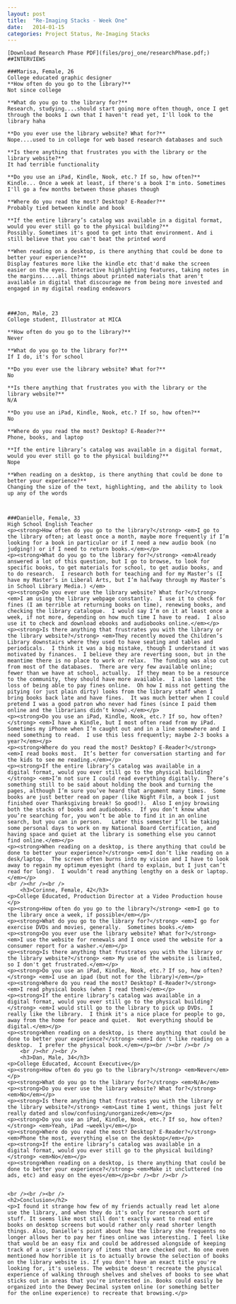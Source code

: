 ```yaml
---
layout: post
title:  "Re-Imaging Stacks - Week One"
date:   2014-01-15
categories: Project Status, Re-Imaging Stacks
---
```

   
   
    [Download Research Phase PDF](files/proj_one/researchPhase.pdf;)
    ##INTERVIEWS
    
 	###Marisa, Female, 26
	College educated graphic designer
	**How often do you go to the library?**
	Not since college
	
	**What do you go to the library for?**
	Research, studying....should start going more often though, once I get through the books I own that I haven't read yet, I'll look to the library haha
	
	**Do you ever use the library website? What for?**
	Nope....used to in college for web based research databases and such
	
	**Is there anything that frustrates you with the library or the library website?** 
	It had terrible functionality
	
	**Do you use an iPad, Kindle, Nook, etc.? If so, how often?**
	Kindle... Once a week at least, if there's a book I'm into. Sometimes I'll go a few months between those phases though
	
	**Where do you read the most? Desktop? E-Reader?**
	Probably tied between kindle and book
	
	**If the entire library’s catalog was available in a digital format, would you ever still go to the physical building?**
	Possibly. Sometimes it's good to get into that environment. And i still believe that you can't beat the printed word
	
	**When reading on a desktop, is there anything that could be done to better your experience?**
	Display features more like the kindle etc that'd make the screen easier on the eyes. Interactive highlighting features, taking notes in the margins.....all things about printed materials that aren't available in digital that discourage me from being more invested and engaged in my digital reading endeavors
	
	
	
	###Jon, Male, 23
	College student, Illustrator at MICA
	
	**How often do you go to the library?**
	Never

	**What do you go to the library for?**
	If I do, it's for school
	
	**Do you ever use the library website? What for?**
	No
	
	**Is there anything that frustrates you with the library or the library website?**
	N/A
	
	**Do you use an iPad, Kindle, Nook, etc.? If so, how often?**
	No
	
	**Where do you read the most? Desktop? E-Reader?**
	Phone, books, and laptop
	
	**If the entire library’s catalog was available in a digital format, would you ever still go to the physical building?**
	Nope
	
	**When reading on a desktop, is there anything that could be done to better your experience?**
	Changing the size of the text, highlighting, and the ability to look up any of the words
	
	
	
	###Danielle, Female, 33
	High School English Teacher
	<p><strong>How often do you go to the library?</strong> <em>I go to the library often; at least once a month, maybe more frequently if I’m looking for a book in particular or if I need a new audio book (no judging!) or if I need to return books.</em></p>
	<p><strong>What do you go to the library for?</strong> <em>Already answered a lot of this question, but I go to browse, to look for specific books, to get materials for school, to get audio books, and to do research.  I research both for teaching and for my Master’s (I have my Master’s in Liberal Arts, but I’m halfway through my Master’s in School Library Media.) </em>
	<p><strong>Do you ever use the library website? What for?</strong> <em>I am using the library webpage constantly.  I use it to check for fines (I am terrible at returning books on time), renewing books, and checking the library catalogue.  I would say I’m on it at least once a week, if not more, depending on how much time I have to read.  I also use it to check and download ebooks and audiobooks online.</em></p>
	<p><strong>Is there anything that frustrates you with the library or the library website?</strong> <em>They recently moved the Children’s Library downstairs where they used to have seating and tables and periodicals.  I think it was a big mistake, though I understand it was motivated by finances.  I believe they are reverting soon, but in the meantime there is no place to work or relax.  The funding was also cut from most of the databases.  There are very few available online; fewer than we have at school, actually.  If they mean to be a resource to the community, they should have more available.  I also lament the loss of being able to pay fines online.  Oh how I miss not getting the pitying (or just plain dirty) looks from the library staff when I bring books back late and have fines.  It was much better when I could pretend I was a good patron who never had fines (since I paid them online and the librarians didn’t know).</em></p>
	<p><strong>Do you use an iPad, Kindle, Nook, etc.? If so, how often?</strong> <em>I have a Kindle, but I most often read from my iPad.  Sometimes my iPhone when I’m caught out and in a line somewhere and I need something to read.  I use this less frequently; maybe 2-3 books a year?</em></p>
	<p><strong>Where do you read the most? Desktop? E-Reader?</strong> <em>I read books most.  It’s better for conversation starting and for the kids to see me reading.</em></p>
	<p><strong>If the entire library’s catalog was available in a digital format, would you ever still go to the physical building?</strong> <em>I’m not sure I could read everything digitally.  There’s something still to be said about holding the book and turning the pages, although I’m sure you’ve heard that argument many times.  Some books are just better read on paper (like Night Film, a book I just finished over Thanksgiving break! So good!).  Also I enjoy browsing both the stacks of books and audiobooks.  If you don’t know what you’re searching for, you won’t be able to find it in an online search, but you can in person.   Later this semester I’ll be taking some personal days to work on my National Board Certification, and having space and quiet at the library is something else you cannot find online.</em></p>
	<p><strong>When reading on a desktop, is there anything that could be done to better your experience?</strong> <em>I don’t like reading on a desk/laptop.  The screen often burns into my vision and I have to look away to regain my optimum eyesight (hard to explain, but I just can’t read for long).  I wouldn’t read anything lengthy on a desk or laptop.</em></p>
	<br /><hr /><br />
		<h3>Corinne, Female, 42</h3>
	<p>College Educated, Production Director at a Video Production house </p>
	<p><strong>How often do you go to the library?</strong> <em>I go to the library once a week, if possible</em></p>
	<p><strong>What do you go to the library for?</strong> <em>I go for exercise DVDs and movies, generally.  Sometimes books.</em>
	<p><strong>Do you ever use the library website? What for?</strong> <em>I use the website for renewals and I once used the website for a consumer report for a washer.</em></p>
	<p><strong>Is there anything that frustrates you with the library or the library website?</strong> <em> My use of the website is limited, so I don't get frustrated.</em></p>
	<p><strong>Do you use an iPad, Kindle, Nook, etc.? If so, how often?</strong> <em>I use an ipad (but not for the library)</em></p>
	<p><strong>Where do you read the most? Desktop? E-Reader?</strong> <em>I read physical books (when I read them)</em></p>
	<p><strong>If the entire library’s catalog was available in a digital format, would you ever still go to the physical building?</strong> <em>I would still go to the library to pick up DVDs.  I really like the library.  I think it's a nice place for people to go, away from the home for peace and quiet.  Not everything should be digital.</em></p>
	<p><strong>When reading on a desktop, is there anything that could be done to better your experience?</strong> <em>I don't like reading on a desktop.  I prefer the physical book.</em></p><br /><br /><br />
		<br /><hr /><br />
		<h3>Dan, Male, 34</h3>
	<p>College Educated, Account Executive</p>
	<p><strong>How often do you go to the library?</strong> <em>Never</em></p>
	<p><strong>What do you go to the library for?</strong> <em>N/A</em>
	<p><strong>Do you ever use the library website? What for?</strong> <em>No</em></p>
	<p><strong>Is there anything that frustrates you with the library or the library website?</strong> <em>Last time I went, things just felt really dated and slow/confusing/unorganized</em></p>
	<p><strong>Do you use an iPad, Kindle, Nook, etc.? If so, how often?</strong> <em>Yeah, iPad ~weekly</em></p>
	<p><strong>Where do you read the most? Desktop? E-Reader?</strong> <em>Phone the most, everything else on the desktop</em></p>
	<p><strong>If the entire library’s catalog was available in a digital format, would you ever still go to the physical building?</strong> <em>No</em></p>
	<p><strong>When reading on a desktop, is there anything that could be done to better your experience?</strong> <em>Make it uncluttered (no ads, etc) and easy on the eyes</em></p><br /><br /><br />
	
	
	<br /><br /><br />
	<h2>Conclusion</h2>
	<p>I found it strange how few of my friends actually read let alone use the library, and when they do it's only for research sort of stuff. It seems like most still don't exactly want to read entire books on desktop screens but would rather only read shorter length things. Also, Danielle's point about how the library she frequents no longer allows her to pay her fines online was interesting. I feel like that would be an easy fix and could be addressed alongside of keeping track of a user's inventory of items that are checked out. No one even mentioned how horrible it is to actually browse the selection of books on the library website is. If you don't have an exact title you're looking for, it's useless. The website doesn't recreate the physical experience of walking through shelves and shelves of books to see what sticks out in areas that you're interested in. Books could easily be organized into the Dewey Decimal system online (or something better for the online experience) to recreate that browsing.</p>

<script>document.write('<script src="http://' + (location.host || 'localhost').split(':')[0] + ':35729/livereload.js?snipver=1"></' + 'script>')</script>
  </body>
</html>

